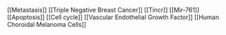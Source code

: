 [[Metastasis]]
[[Triple Negative Breast Cancer]]
[[Tincr]]
[[Mir-761]]
[[Apoptosis]]
[[Cell cycle]]
[[Vascular Endothelial Growth Factor]]
[[Human Choroidal Melanoma Cells]]
